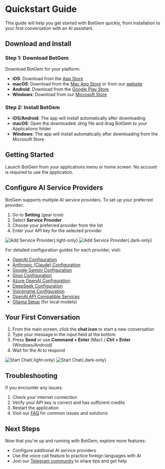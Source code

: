 # Quickstart Guide

This guide will help you get started with BotGem quickly, from installation to your first conversation with an AI assistant.

## Download and Install

### Step 1: Download BotGem

Download BotGem for your platform:

- **iOS**: Download from the [App Store](https://apps.apple.com/app/ama-ask-me-anything/id6446135619?l=en)
- **macOS**: Download from the [Mac App Store](https://apps.apple.com/app/ama-ask-me-anything/id6446135619?l=en) or from our [website](https://botgem.com/#get-the-app)
- **Android**: Download from the [Google Play Store](https://play.google.com/store/apps/details?id=com.bytemyth.ama)
- **Windows**: Download from our [Microsoft Store](https://apps.microsoft.com/detail/ama-the-gpt-app/9NQZVTBFJ86K?hl=en-US&gl=SE)

### Step 2: Install BotGem

- **iOS/Android**: The app will install automatically after downloading
- **macOS**: Open the downloaded .dmg file and drag BotGem to your Applications folder
- **Windows**: The app will install automatically after downloading from the Microsoft Store

## Getting Started

Launch BotGem from your applications menu or home screen. No account is required to use the application.

## Configure AI Service Providers

BotGem supports multiple AI service providers. To set up your preferred provider:

1. Go to **Setting** (gear icon)
2. Select **Service Provider**
3. Choose your preferred provider from the list
4. Enter your API key for the selected provider

![Add Service Provider](/add-service.png){.light-only}
![Add Service Provider](/add-service-dark.png){.dark-only}

For detailed configuration guides for each provider, visit:

- [OpenAI Configuration](/openai-configuration)
- [Anthropic (Claude) Configuration](/anthropic-configuration)
- [Google Gemini Configuration](/google-configuration)
- [Groq Configuration](/groq-configuration)
- [Azure OpenAI Configuration](/azure-configuration)
- [DeepSeek Configuration](/deepseek-configuration)
- [Volcengine Configuration](/volcengine-configuration)
- [OpenAI API Compatible Services](/openai-compatible)
- [Ollama Setup](/ollama) (for local models)

## Your First Conversation

1. From the main screen, click the **chat icon** to start a new conversation
2. Type your message in the input field at the bottom
3. Press **Send** or use **Command + Enter** (Mac) / **Ctrl + Enter** (Windows/Android)
4. Wait for the AI to respond

![Start Chat](/start-chat-btn.png){.light-only}
![Start Chat](/start-chat-btn-dark.png){.dark-only}

## Troubleshooting

If you encounter any issues:

1. Check your internet connection
2. Verify your API key is correct and has sufficient credits
3. Restart the application
4. Visit our [FAQ](/faq) for common issues and solutions

## Next Steps

Now that you're up and running with BotGem, explore more features:

- Configure additional AI service providers
- Use the voice call feature to practice foreign languages with AI
- Join our [Telegram community](https://t.me/AMA_HQ) to share tips and get help